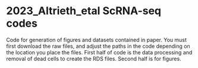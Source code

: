 # 2023_Altrieth_etal ScRNA-seq codes
Code for generation of figures and datasets contained in paper. 
You must first download the raw files, and adjust the paths in the code depending on the location you place the files.
First half of code is the data processing and removal of dead cells to create the RDS files.
Second half is for figures.
